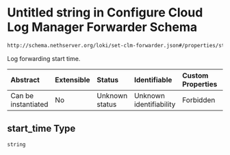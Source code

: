 # Untitled string in Configure Cloud Log Manager Forwarder Schema

```txt
http://schema.nethserver.org/loki/set-clm-forwarder.json#/properties/start_time
```

Log forwarding start time.

| Abstract            | Extensible | Status         | Identifiable            | Custom Properties | Additional Properties | Access Restrictions | Defined In                                                                     |
| :------------------ | :--------- | :------------- | :---------------------- | :---------------- | :-------------------- | :------------------ | :----------------------------------------------------------------------------- |
| Can be instantiated | No         | Unknown status | Unknown identifiability | Forbidden         | Allowed               | none                | [set-clm-forwarder.json\*](loki/set-clm-forwarder.json "open original schema") |

## start\_time Type

`string`
